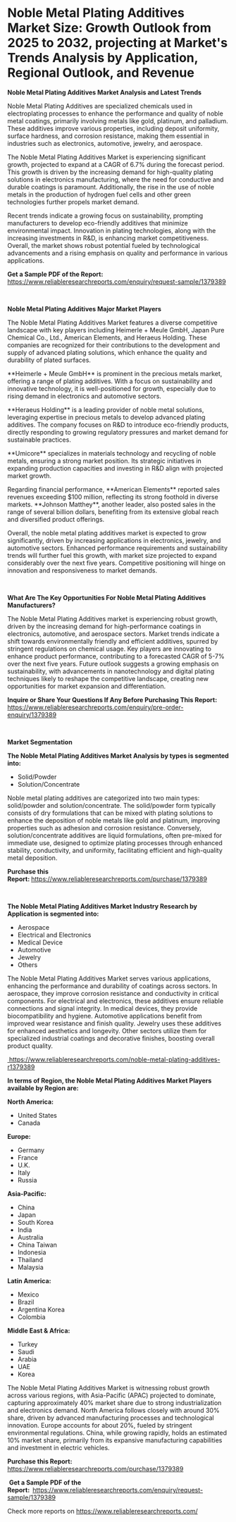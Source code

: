<p><h1>Noble Metal Plating Additives Market Size: Growth Outlook from 2025 to 2032, projecting at Market's Trends Analysis by Application, Regional Outlook, and Revenue</h1></p><p><strong>Noble Metal Plating Additives Market Analysis and Latest Trends</strong></p>
<p><p>Noble Metal Plating Additives are specialized chemicals used in electroplating processes to enhance the performance and quality of noble metal coatings, primarily involving metals like gold, platinum, and palladium. These additives improve various properties, including deposit uniformity, surface hardness, and corrosion resistance, making them essential in industries such as electronics, automotive, jewelry, and aerospace.</p><p>The Noble Metal Plating Additives Market is experiencing significant growth, projected to expand at a CAGR of 6.7% during the forecast period. This growth is driven by the increasing demand for high-quality plating solutions in electronics manufacturing, where the need for conductive and durable coatings is paramount. Additionally, the rise in the use of noble metals in the production of hydrogen fuel cells and other green technologies further propels market demand. </p><p>Recent trends indicate a growing focus on sustainability, prompting manufacturers to develop eco-friendly additives that minimize environmental impact. Innovation in plating technologies, along with the increasing investments in R&D, is enhancing market competitiveness. Overall, the market shows robust potential fueled by technological advancements and a rising emphasis on quality and performance in various applications.</p></p>
<p><strong>Get a Sample PDF of the Report:&nbsp;</strong> <a href="https://www.reliableresearchreports.com/enquiry/request-sample/1379389?utm_campaign=2009&utm_medium=2&utm_source=Github&utm_content=ia&utm_term=01022025&utm_id=noble-metal-plating-additives">https://www.reliableresearchreports.com/enquiry/request-sample/1379389</a></p>
<p>&nbsp;</p>
<p><strong>Noble Metal Plating Additives Major Market Players</strong></p>
<p><p>The Noble Metal Plating Additives Market features a diverse competitive landscape with key players including Heimerle + Meule GmbH, Japan Pure Chemical Co., Ltd., American Elements, and Heraeus Holding. These companies are recognized for their contributions to the development and supply of advanced plating solutions, which enhance the quality and durability of plated surfaces.</p><p>**Heimerle + Meule GmbH** is prominent in the precious metals market, offering a range of plating additives. With a focus on sustainability and innovative technology, it is well-positioned for growth, especially due to rising demand in electronics and automotive sectors. </p><p>**Heraeus Holding** is a leading provider of noble metal solutions, leveraging expertise in precious metals to develop advanced plating additives. The company focuses on R&D to introduce eco-friendly products, directly responding to growing regulatory pressures and market demand for sustainable practices.</p><p>**Umicore** specializes in materials technology and recycling of noble metals, ensuring a strong market position. Its strategic initiatives in expanding production capacities and investing in R&D align with projected market growth.</p><p>Regarding financial performance, **American Elements** reported sales revenues exceeding $100 million, reflecting its strong foothold in diverse markets. **Johnson Matthey**, another leader, also posted sales in the range of several billion dollars, benefiting from its extensive global reach and diversified product offerings.</p><p>Overall, the noble metal plating additives market is expected to grow significantly, driven by increasing applications in electronics, jewelry, and automotive sectors. Enhanced performance requirements and sustainability trends will further fuel this growth, with market size projected to expand considerably over the next five years. Competitive positioning will hinge on innovation and responsiveness to market demands.</p></p>
<p>&nbsp;</p>
<p><strong>What Are The Key Opportunities For Noble Metal Plating Additives Manufacturers?</strong></p>
<p><p>The Noble Metal Plating Additives market is experiencing robust growth, driven by the increasing demand for high-performance coatings in electronics, automotive, and aerospace sectors. Market trends indicate a shift towards environmentally friendly and efficient additives, spurred by stringent regulations on chemical usage. Key players are innovating to enhance product performance, contributing to a forecasted CAGR of 5-7% over the next five years. Future outlook suggests a growing emphasis on sustainability, with advancements in nanotechnology and digital plating techniques likely to reshape the competitive landscape, creating new opportunities for market expansion and differentiation.</p></p>
<p><strong>Inquire or Share Your Questions If Any Before Purchasing This Report:</strong> <a href="https://www.reliableresearchreports.com/enquiry/pre-order-enquiry/1379389?utm_campaign=2009&utm_medium=2&utm_source=Github&utm_content=ia&utm_term=01022025&utm_id=noble-metal-plating-additives">https://www.reliableresearchreports.com/enquiry/pre-order-enquiry/1379389</a></p>
<p>&nbsp;</p>
<p><strong>Market Segmentation</strong></p>
<p><strong>The Noble Metal Plating Additives Market Analysis by types is segmented into:</strong></p>
<p><ul><li>Solid/Powder</li><li>Solution/Concentrate</li></ul></p>
<p><p>Noble metal plating additives are categorized into two main types: solid/powder and solution/concentrate. The solid/powder form typically consists of dry formulations that can be mixed with plating solutions to enhance the deposition of noble metals like gold and platinum, improving properties such as adhesion and corrosion resistance. Conversely, solution/concentrate additives are liquid formulations, often pre-mixed for immediate use, designed to optimize plating processes through enhanced stability, conductivity, and uniformity, facilitating efficient and high-quality metal deposition.</p></p>
<p><strong>Purchase this Report:&nbsp;</strong><a href="https://www.reliableresearchreports.com/purchase/1379389?utm_campaign=2009&utm_medium=2&utm_source=Github&utm_content=ia&utm_term=01022025&utm_id=noble-metal-plating-additives">https://www.reliableresearchreports.com/purchase/1379389</a></p>
<p>&nbsp;</p>
<p><strong>The Noble Metal Plating Additives Market Industry Research by Application is segmented into:</strong></p>
<p><ul><li>Aerospace</li><li>Electrical and Electronics</li><li>Medical Device</li><li>Automotive</li><li>Jewelry</li><li>Others</li></ul></p>
<p><p>The Noble Metal Plating Additives Market serves various applications, enhancing the performance and durability of coatings across sectors. In aerospace, they improve corrosion resistance and conductivity in critical components. For electrical and electronics, these additives ensure reliable connections and signal integrity. In medical devices, they provide biocompatibility and hygiene. Automotive applications benefit from improved wear resistance and finish quality. Jewelry uses these additives for enhanced aesthetics and longevity. Other sectors utilize them for specialized industrial coatings and decorative finishes, boosting overall product quality.</p></p>
<p><a href="https://www.reliableresearchreports.com/noble-metal-plating-additives-r1379389?utm_campaign=2009&utm_medium=2&utm_source=Github&utm_content=ia&utm_term=01022025&utm_id=noble-metal-plating-additives">&nbsp;https://www.reliableresearchreports.com/noble-metal-plating-additives-r1379389</a></p>
<p><strong>In terms of Region, the Noble Metal Plating Additives Market Players available by Region are:</strong></p>
<p>
    <p> <strong> North America: </strong>
        <ul>
            <li>United States</li>
            <li>Canada</li>
        </ul>
        </p> 
    <p> <strong> Europe: </strong>
        <ul>
            <li>Germany</li>
            <li>France</li>
            <li>U.K.</li>
            <li>Italy</li>
            <li>Russia</li>
        </ul>
        </p> 
    <p> <strong> Asia-Pacific: </strong>
        <ul>
            <li>China</li>
            <li>Japan</li>
            <li>South Korea</li>
            <li>India</li>
            <li>Australia</li>
            <li>China Taiwan</li>
            <li>Indonesia</li>
            <li>Thailand</li>
            <li>Malaysia</li>
        </ul>
        </p> 
    <p> <strong> Latin America: </strong>
        <ul>
            <li>Mexico</li>
            <li>Brazil</li>
            <li>Argentina Korea</li>
            <li>Colombia</li>
        </ul>
        </p> 
    <p> <strong> Middle East & Africa: </strong>
        <ul>
            <li>Turkey</li>
            <li>Saudi</li>
            <li>Arabia</li>
            <li>UAE</li>
            <li>Korea</li>
        </ul>
    </p>
    </p>
<p><p>The Noble Metal Plating Additives Market is witnessing robust growth across various regions, with Asia-Pacific (APAC) projected to dominate, capturing approximately 40% market share due to strong industrialization and electronics demand. North America follows closely with around 30% share, driven by advanced manufacturing processes and technological innovation. Europe accounts for about 20%, fueled by stringent environmental regulations. China, while growing rapidly, holds an estimated 10% market share, primarily from its expansive manufacturing capabilities and investment in electric vehicles.</p></p>
<p><strong>Purchase this Report: </strong><a href="https://www.reliableresearchreports.com/purchase/1379389?utm_campaign=2009&utm_medium=2&utm_source=Github&utm_content=ia&utm_term=01022025&utm_id=noble-metal-plating-additives">https://www.reliableresearchreports.com/purchase/1379389</a></p>
<p>&nbsp;<strong>Get a Sample PDF of the Report:&nbsp;&nbsp;</strong><a href="https://www.reliableresearchreports.com/enquiry/request-sample/1379389?utm_campaign=2009&utm_medium=2&utm_source=Github&utm_content=ia&utm_term=01022025&utm_id=noble-metal-plating-additives">https://www.reliableresearchreports.com/enquiry/request-sample/1379389</a></p>
<p><strong></strong></p>
<p>Check more reports on <a href="https://www.reliableresearchreports.com/?utm_campaign=2009&utm_medium=2&utm_source=Github&utm_content=ia&utm_term=01022025&utm_id=noble-metal-plating-additives">https://www.reliableresearchreports.com/</a></p>